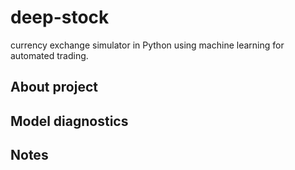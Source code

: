 # deep-stock
currency exchange simulator in Python using machine learning for automated trading.


## About project



## Model diagnostics


## Notes
